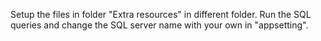Setup the files in folder "Extra resources" in different folder. Run the SQL queries and change the SQL server name with your own in "appsetting".
